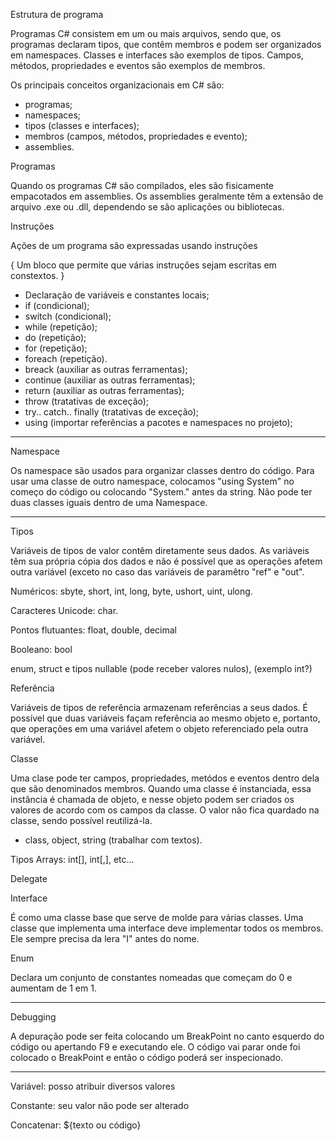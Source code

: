 Estrutura de programa

Programas C# consistem em um ou mais arquivos, sendo que, os programas declaram tipos, que contêm membros e podem ser organizados em namespaces. Classes e interfaces são exemplos  de tipos. Campos, métodos, propriedades e eventos são exemplos de membros.

Os principais conceitos organizacionais em C# são:
- programas;
- namespaces;
- tipos (classes e interfaces);
- membros (campos, métodos, propriedades e evento);
- assemblies.

Programas

Quando os programas C# são compilados, eles são fisicamente empacotados em assemblies. Os assemblies geralmente têm a extensão de arquivo .exe ou .dll, dependendo se são aplicações ou bibliotecas.

Instruções

Ações de um programa são expressadas usando instruções

{
Um bloco que permite que várias instruções sejam escritas em constextos.
}

- Declaração de variáveis e constantes locais;
- if (condicional);
- switch (condicional);
- while (repetição);
- do (repetição);
- for (repetição);
- foreach (repetição).
- breack (auxiliar as outras ferramentas);
- continue (auxiliar as outras ferramentas);
- return (auxiliar as outras ferramentas);
- throw (tratativas de exceção);
- try.. catch.. finally (tratativas de exceção);
- using (importar referências a pacotes e namespaces no projeto);

---------------------------

Namespace

Os namespace são usados para organizar classes dentro do código.
Para usar uma classe de outro namespace, colocamos "using System" no começo do código ou colocando "System." antes da string.
Não pode ter duas classes iguais dentro de uma Namespace.

---------------------------

Tipos

Variáveis de tipos de valor contêm diretamente seus dados. As variáveis têm sua própria cópia dos dados e não é possível que as operações afetem outra variável (exceto no caso das variáveis de paramêtro "ref" e "out".

Numéricos: sbyte, short, int, long, byte, ushort, uint, ulong.

Caracteres Unicode: char.

Pontos flutuantes: float, double, decimal

Booleano: bool

enum, struct e tipos nullable (pode receber valores nulos), (exemplo int?)

Referência

Variáveis de tipos de referência armazenam referências a seus dados. É possível que duas variáveis façam referência ao mesmo objeto e, portanto, que operações em uma variável afetem o objeto referenciado pela outra variável.

Classe

Uma clase pode ter campos, propriedades, metódos e eventos dentro dela que são denominados membros.
Quando uma classe é instanciada, essa instância é chamada de objeto, e nesse objeto podem ser criados os valores de acordo com os campos da classe.
O valor não fica quardado na classe, sendo possível reutilizá-la.
- class, object, string (trabalhar com textos).

Tipos Arrays: int[], int[,], etc...

Delegate

Interface

É como uma classe base que serve de molde para várias classes.
Uma classe que implementa uma interface deve implementar todos os membros.
Ele sempre precisa da lera "I" antes do nome.


Enum

Declara um conjunto de constantes nomeadas que começam do 0 e aumentam de 1 em 1.

---------------------------

Debugging

A depuração pode ser feita colocando um BreakPoint no canto esquerdo do código ou apertando F9 e executando ele.
O código vai parar onde foi colocado o BreakPoint e então o código poderá ser inspecionado.

---------------------------

Variável: posso atribuir diversos valores

Constante: seu valor não pode ser alterado

Concatenar: ${texto ou código}
